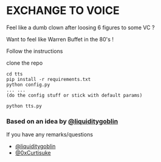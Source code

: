 # EXCHANGE TO VOICE

Feel like a dumb clown after loosing 6 figures to some VC ?

Want to feel like Warren Buffet in the 80's !

Follow the instructions

clone the repo
```
cd tts
pip install -r requirements.txt
python config.py
... ...
(do the config stuff or stick with default params)

python tts.py
```

### Based on an idea by [@liquiditygoblin](https://twitter.com/liquiditygoblin)

If you have any remarks/questions

- [@liquiditygoblin](https://twitter.com/liquiditygoblin)
- [@0xCurtisuke](https://twitter.com/0xCurtisuke)